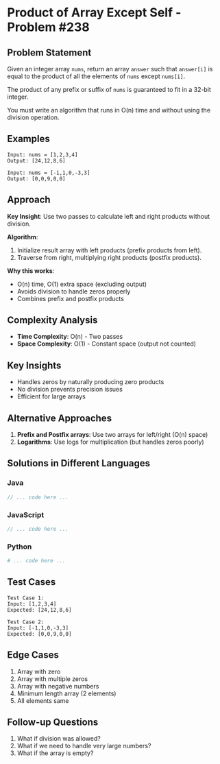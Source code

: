 # Product of Array Except Self - Problem #238

## Problem Statement
Given an integer array `nums`, return an array `answer` such that `answer[i]` is equal to the product of all the elements of `nums` except `nums[i]`.

The product of any prefix or suffix of `nums` is guaranteed to fit in a 32-bit integer.

You must write an algorithm that runs in O(n) time and without using the division operation.

## Examples
```
Input: nums = [1,2,3,4]
Output: [24,12,8,6]

Input: nums = [-1,1,0,-3,3]
Output: [0,0,9,0,0]
```

## Approach
**Key Insight**: Use two passes to calculate left and right products without division.

**Algorithm**:
1. Initialize result array with left products (prefix products from left).
2. Traverse from right, multiplying right products (postfix products).

**Why this works**:
- O(n) time, O(1) extra space (excluding output)
- Avoids division to handle zeros properly
- Combines prefix and postfix products

## Complexity Analysis
- **Time Complexity**: O(n) - Two passes
- **Space Complexity**: O(1) - Constant space (output not counted)

## Key Insights
- Handles zeros by naturally producing zero products
- No division prevents precision issues
- Efficient for large arrays

## Alternative Approaches
1. **Prefix and Postfix arrays**: Use two arrays for left/right (O(n) space)
2. **Logarithms**: Use logs for multiplication (but handles zeros poorly)

## Solutions in Different Languages

### Java
```java
// ... code here ...
```

### JavaScript
```javascript
// ... code here ...
```

### Python
```python
# ... code here ...
```

## Test Cases
```
Test Case 1:
Input: [1,2,3,4]
Expected: [24,12,8,6]

Test Case 2:
Input: [-1,1,0,-3,3]
Expected: [0,0,9,0,0]
```

## Edge Cases
1. Array with zero
2. Array with multiple zeros
3. Array with negative numbers
4. Minimum length array (2 elements)
5. All elements same

## Follow-up Questions
1. What if division was allowed?
2. What if we need to handle very large numbers?
3. What if the array is empty?
